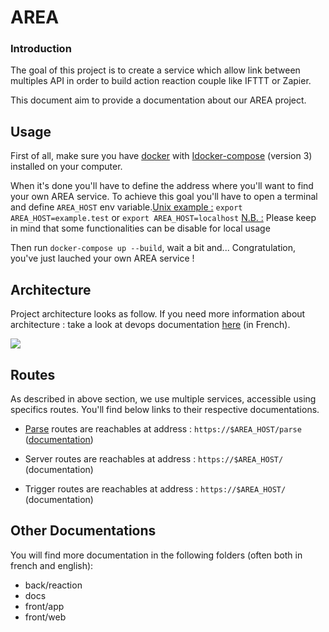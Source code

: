 # AREA

### Introduction

The goal of this project is to create a service which allow link between multiples API in order to build action reaction couple like IFTTT or Zapier.

This document aim to provide a documentation about our AREA project.

## Usage

First of all, make sure you have [docker](https://docs.docker.com/get-docker/) with [Idocker-compose](https://docs.docker.com/compose/install/) (version 3) installed on your computer.

When it's done you'll have to define the address where you'll want to find your own AREA service. To achieve this goal you'll have to open a terminal and define `AREA_HOST` env variable.<u>Unix example :</u> `export AREA_HOST=example.test` or `export AREA_HOST=localhost` <u>N.B. :</u> Please keep in mind that some functionalities can be disable for local usage

Then run `docker-compose up --build`, wait a bit and... Congratulation, you've just lauched your own AREA service !

## Architecture

Project architecture looks as follow. If you need more information about architecture :  take a look at devops documentation [here](https://github.com/EpitechIT2020/B-YEP-500-PAR-5-1-area-matthis.cusin/blob/dev/docs/AREA-devops.md) (in French).

![](https://github.com/EpitechIT2020/B-YEP-500-PAR-5-1-area-matthis.cusin/blob/master/archi_2021.png)

## Routes

As described in above section, we use multiple services, accessible using specifics routes. You'll find below links to their respective documentations.

* [Parse](https://parseplatform.org/) routes are reachables at address : `https://$AREA_HOST/parse` ([documentation](https://docs.parseplatform.org/rest/guide/))

* Server routes are reachables at address : `https://$AREA_HOST/` (documentation)

* Trigger routes are reachables at address : `https://$AREA_HOST/` (documentation)

## Other Documentations

You will find more documentation in the following folders (often both in french and english):

* back/reaction
* docs
* front/app
* front/web
